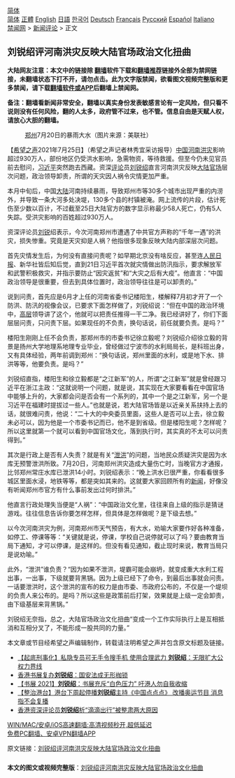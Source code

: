  <!-- 面包屑导航 --> <div class="breadcrumb"><!-- GTranslate: https://gtranslate.io/ -->  <div class="switcher notranslate">  <div class="selected">  <a href="#" onclick="return false;"> 简体</a>  </div>  <div class="option">  <a href="https://www.bannedbook.org" onclick="doGTranslate('zh-CN|zh-CN');jQuery('div.switcher div.selected a').html(jQuery(this).html());return false;" title="简体中文" class="nturl selected"> 简体</a>  <a href="https://www.bannedbook.org/zh-tw/" onclick="doGTranslate('zh-CN|zh-TW');jQuery('div.switcher div.selected a').html(jQuery(this).html());return false;" title="繁體中文" class="nturl"> 正體</a>  <a href="https://www.bannedbook.org/en/" onclick="doGTranslate('zh-CN|en');jQuery('div.switcher div.selected a').html(jQuery(this).html());return false;" title="English" class="nturl"> English</a>  <a href="https://www.bannedbook.org/ja/" onclick="doGTranslate('zh-CN|ja');jQuery('div.switcher div.selected a').html(jQuery(this).html());return false;" title="日本語" class="nturl"> 日語</a>  <a href="https://www.bannedbook.org/ko/" onclick="doGTranslate('zh-CN|ko');jQuery('div.switcher div.selected a').html(jQuery(this).html());return false;" title="한국어" class="nturl"> 한국어</a>  <a href="https://www.bannedbook.org/de/" onclick="doGTranslate('zh-CN|de');jQuery('div.switcher div.selected a').html(jQuery(this).html());return false;" title="Deutsch" class="nturl"> Deutsch</a>  <a href="https://www.bannedbook.org/fr/" onclick="doGTranslate('zh-CN|fr');jQuery('div.switcher div.selected a').html(jQuery(this).html());return false;" title="Français" class="nturl"> Français</a>  <a href="https://www.bannedbook.org/ru/" onclick="doGTranslate('zh-CN|ru');jQuery('div.switcher div.selected a').html(jQuery(this).html());return false;" title="Русский" class="nturl"> Русский</a>  <a href="https://www.bannedbook.org/es/" onclick="doGTranslate('zh-CN|es');jQuery('div.switcher div.selected a').html(jQuery(this).html());return false;" title="Español" class="nturl"> Español</a>  <a href="https://www.bannedbook.org/it/" onclick="doGTranslate('zh-CN|it');jQuery('div.switcher div.selected a').html(jQuery(this).html());return false;" title="Italiano" class="nturl"> Italiano</a>  </div>  </div>      <div class='breadcrumb-sub'><!-- Breadcrumb NavXT 6.3.0 --> <a href="https://www.bannedbook.org/" class="home">禁闻网</a> &gt; <a href="https://www.bannedbook.org/bnews/comments/" class="category">新闻评论</a> &gt; 正文</div></div><h2>刘锐绍评河南洪灾反映大陆官场政治文化扭曲</h2> <p class="notice"><b>大陆网友注意：本文中的链接除 <a href="https://github.com/bannedbook/fanqiang" >翻墙</a>软件下载和<a href="https://github.com/killgcd/justmysocks/blob/master/README.md">翻墙推荐</a>链接外全部为禁网链接，未翻墙状态下打不开，请勿点击。此为文字版禁闻，欲看图文视频完整版和更多禁闻，请下载<a href="https://github.com/bannedbook/fanqiang">翻墙软件或APP</a>后翻墙上禁闻网。</p><p>备注：翻墙看新闻非常安全，翻墙以真实身份发表敏感言论有一定风险，但只看不说则没有任何风险，翻的人太多，政府管不过来，也不管。信息自由是天赋人权，请放心大胆的翻墙。</b></p>  <div class="entry"> <figure> <p><figcaption><a href="https://www.bannedbook.org/bnews/tag/%e9%83%91%e5%b7%9e/" class="st_tag internal_tag" rel="tag" title="标签 郑州 下的日志">郑州</a>7月20日的暴雨大水（图片来源：美联社）</figcaption></figure> <p>【<span class='wp_keywordlink_affiliate'><a href="https://www.soundofhope.org" title="希望之声" target="_blank">希望之声</a></span>2021年7月25日】（希望之声记者林秀宜采访报导）<span class='wp_keywordlink_affiliate'><a href="https://www.bannedbook.org/" title="中国" target="_blank">中国</a></span><a href="https://www.bannedbook.org/bnews/tag/%e6%b2%b3%e5%8d%97/" class="st_tag internal_tag" rel="tag" title="标签 河南 下的日志">河南</a><a href="https://www.bannedbook.org/bnews/tag/%e6%b4%aa%e7%81%be/" class="st_tag internal_tag" rel="tag" title="标签 洪灾 下的日志">洪灾</a>影响超过930万人，部份地区仍受洪水影响，急需物资，等待救援。但至今仍未见官员前去慰问，<a href="https://www.bannedbook.org/bnews/tag/%e4%b9%a0%e8%bf%91%e5%b9%b3/" class="st_tag internal_tag" rel="tag" title="标签 习近平 下的日志">习近平</a>突然跑去西藏。资深<span class='wp_keywordlink_affiliate'><a href="https://www.bannedbook.org/bnews/comments/" title="新闻评论" target="_blank">评论</a></span>员<a href="https://www.bannedbook.org/bnews/tag/%e5%88%98%e9%94%90%e7%bb%8d/" class="st_tag internal_tag" rel="tag" title="标签 刘锐绍 下的日志">刘锐绍</a>直言河南洪灾反映<span class='wp_keywordlink_affiliate'><a href="https://www.bannedbook.org/" title="大陆" target="_blank">大陆</a></span><a href="https://www.bannedbook.org/bnews/tag/%E5%AE%98%E5%9C%BA/" class="st_tag internal_tag" rel="tag" title="标签 官场 下的日志">官场</a>层次问题，政治领导卸责，所谓的天灾因人祸令灾情更加严重。</p> <p>本月中旬后，中国<a href="https://www.bannedbook.org/bnews/tag/%e5%a4%a7%e9%99%86/" class="st_tag internal_tag" rel="tag" title="标签 大陆 下的日志">大陆</a>河南持续暴雨，导致郑州市等30多个城市出现严重的内涝外，并导致一条大河多处决堤，130多个县的村镇被淹。网上流传的片段，估计死伤至少数以百计，不过截至25日大陆官方的数字显示称最少58人死亡，仍有5人失踪。受洪灾影响的百姓超过930万人。</p> <p>资深评论员<a href="https://www.bannedbook.org/bnews/tag/%e5%88%98%e9%94%90/" class="st_tag internal_tag" rel="tag" title="标签 刘锐 下的日志">刘锐</a>绍表示，今次河南郑州市遭遇了中共官方声称的“千年一遇”的洪灾，损失惨重。究竟是天灾抑是人祸？他指很多现象反映大陆内部深层次问题。</p>  <p>首先灾情发生后，为何没有直接问责呢？如早期北京没有啥反应，甚至连<span class='wp_keywordlink'><a href="https://www.bannedbook.org/forum2/topic109.html" title="透视人民日报" target="_blank">人民日报</a></span>、新华社皆后知后觉，直到21日习近平首次就灾情做出防汛指示，要求解放军和武警积极救灾，并指示要防止“因灾返贫”和“大灾之后有大疫”。他直言：“中国政治领导是很重要，但去到具体位置时，政治领导往往是可以卸责的。”</p> <p>说到问责，首先应是6月才上任的河南省委书记楼阳生，楼解释7月初才开了一个防洪、防汛的视像会议，已要求下面怎样做了，刘锐绍说：“但在中国的政治环境中，<span class='wp_keywordlink_affiliate'><a href="https://www.bannedbook.org/bnews/ccpdope/" title="中共高层内幕" target="_blank">高层</a></span>领导讲了这个，他就可以把责任推得一干二净。我已经讲好了，你们下面层层问责，只问责下层。如果现任的不负责，换句话说，前任就要负责。是吗？”</p> <p>楼阳生刚刚上任不会负责，那郑州市的市委书记徐立毅呢？刘锐绍介绍徐立毅的背景是扬州大学地理系地理专业毕业，曾经做过宁波市的水利局局长，是科班出身，又有具体经验，两年前调到郑州：“换句话说，郑州里面的水利，或是地下水、排洪等等，他要负责。是吗？”</p>  <p>刘锐绍直指，楼阳生和徐立毅都是“之江新军”的人，所谓“之江新军”就是曾经跟习近平在浙江主政：“这就说明一个问题，就是说，其实现在大家要看看在中国官场中能够上升的，大家都会问是否会有一个系列的，其中一个是之江新军，另一个是习近平在福建时提拔过一些人。”也就是说，若大陆官场皆是以近亲关系扶持上去的话，就很难问责，他说：“二十大的中央委员里面，这些人是否可以上去，徐立毅未必可以，因为他是一个市委书记而已，他不是到省级。但是楼阳生呢？怎样呢？所以这里就第一个就可以看到中国官场文化，落到执行时，其实真的不太可以问责得到。”</p> <p>其次是行政上是否有人失责？就是有关“<a href="https://www.bannedbook.org/bnews/tag/%E6%B3%84%E6%B4%AA/" class="st_tag internal_tag" rel="tag" title="标签 泄洪 下的日志">泄洪</a>”的问题，当地民众质疑洪灾是因为水库无预警泄洪所致。7月20日，河南郑州洪灾造成大量伤亡时，当晚官方才通报，比邻郑州常庄水库已泄洪14小时。刘锐绍表示：“晚上洪水已很严重，你看看很多城区里面水浸，地铁等等，都是突如其来的。这就要大家回顾所有的<span class='wp_keywordlink_affiliate'><a href="https://www.bannedbook.org/" title="新闻">新闻</a></span>，好像没有听闻郑州市官方有什么事前发出过何时排洪。”</p> <p>他直言行政处理失当便是“人祸”：“中国政治文化里，往往来自上级的指示是猜谜游戏。往往信息告诉你要怎样怎样，但具体是怎样做呢？是下级去想。”</p>  <p>以今次河南洪灾为例，河南郑州市天气预告，有大水，劝喻大家要作好各种准备，如停工、停课等等：“关键就是说，停课，学校自己说停就可以了吗？要由教育当局下通知，才可以停课，是这样的。但没有看见通知，截止现时来说，教育当局只是说劝喻。”</p> <p>此外，“泄洪”谁负责？“因为如果不泄洪，堤霸可能会崩坍，就变成重大水利工程出事，一出事，下级就要背黑锅。因为上级已经下了命令，到最后出事就会问责。一话要泄洪时，这个泄洪的宣布的权力是由市委、市政府公布的，不仅是一个堤坝的负责人来公布的。是吗？所以这些是政策前后打架，效果就是上级一定会卸责，由下级基层来背黑锅。”</p> <p>刘锐绍无奈指，总之，大陆官场政治文化扭曲“变成一个工作实际执行上是互相抵消和互相分叉了，不能形成一股共同的力量。”</p>  <p>本文章或节目经希望之声编辑制作，转载请注明希望之声并包含原文标题及链接。 </p> <ul class='op-related-articles' title='相关阅读'> <li><a href='https://www.bannedbook.org/bnews/headline/20210715/1587795.html' target='_blank'>【起底刑事化】私隐专员可无手令搜手机 使用合理武力 <b>刘锐绍</b>：无限扩大公权力界线</a></li> <li><a href='https://www.bannedbook.org/bnews/baitai/20210714/1587071.html' target='_blank'>香港书展复办<b>刘锐绍</b>：国安法成无形枷锁</a></li> <li><a href='https://www.bannedbook.org/bnews/comments/20210714/1586987.html' target='_blank'>【书展 2021】<b>刘锐绍</b>：书展充斥“白色压力” 吁港人勿自我收缩</a></li> <li><a href='https://www.bannedbook.org/bnews/comments/20210712/1585521.html' target='_blank'>【整治港台】港台下周起停播<b>刘锐绍</b>主持《中国点点点》 改播奥运节目 消息指不会复播</a></li> <li><a href='https://www.bannedbook.org/bnews/finance/20210712/1585145.html' target='_blank'>香港资深评论员<b>刘锐绍</b>析“滴滴出行”被整肃两大原因</a></li> </ul> <p class="texttj"> <a href="https://github.com/bannedbook/fanqiang/wiki/V2ray%E6%9C%BA%E5%9C%BA" target="_blank">WIN/MAC/安卓/iOS高速翻墙:高清视频秒开,超低延迟</a><br/> <a href="https://github.com/bannedbook/fanqiang/wiki/%E7%A6%81%E9%97%BB%E7%BD%91%E5%AE%89%E5%8D%93%E7%BF%BB%E5%A2%99%E6%96%B0%E9%97%BBAPP" target="_blank">免费PC翻墙、安卓VPN翻墙APP</a></p><p>原文链接：<a class="src_link"  href="https://www.soundofhope.org/post/529100" target="_blank">刘锐绍评河南洪灾反映大陆官场政治文化扭曲</a></p><a name='sharetosocial'></a>  <div style="margin-bottom:5px;padding-bottom:5px;clear:both"> <div id="archive-pix-1" class="banner-ads"> <!-- AuctionX Display platform tag START --> <div id="26318x728x90x621x_ADSLOT2" clicktrack="%%CLICK_URL_ESC%%"></div> <!-- AuctionX Display platform tag END --> </div> <div id="archive-pix-2" class="banner-ads"> <!-- AuctionX Display platform tag START --> <div id="26315x300x250x621x_ADSLOT2" clicktrack="%%CLICK_URL_ESC%%"></div> <!-- AuctionX Display platform tag END --> </div> </div>  <div id="archive-pix-1" class="banner-ads"> <!-- AuctionX Display platform tag START --> <div id="26318x728x90x621x_ADSLOT3" clicktrack="%%CLICK_URL_ESC%%"></div> <!-- AuctionX Display platform tag END --> </div> <div><b>本文的图文或视频完整版</b>：<a href='https://www.bannedbook.org/bnews/comments/20210725/1594046.html'>刘锐绍评河南洪灾反映大陆官场政治文化扭曲</a></div>  </div><!--END ENTRY--> 